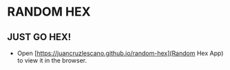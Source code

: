# RANDOM HEX

## JUST GO HEX!

- Open [https://juancruzlescano.github.io/random-hex](Random Hex App) to view it in the browser.

